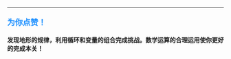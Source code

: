 ----------

#### <font color=#1E90FF size=4>**为你点赞！**</font>



#### 发现地形的规律，利用循环和变量的组合完成挑战。数学运算的合理运用使你更好的完成本关！